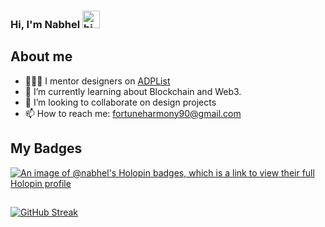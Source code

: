 ### Hi, I'm Nabhel <img src="https://user-images.githubusercontent.com/1303154/88677602-1635ba80-d120-11ea-84d8-d263ba5fc3c0.gif" width="28px" height="28px" alt="hi">

## About me

- 👩🏽‍💻 I mentor designers on [ADPList](https://adplist.org/mentors/fortune-nabhel-harmony)
- 🌱 I’m currently learning about Blockchain and Web3.
- 👯 I’m looking to collaborate on design projects
- 📫 How to reach me: fortuneharmony90@gmail.com



## My Badges

[![An image of @nabhel's Holopin badges, which is a link to view their full Holopin profile](https://holopin.me/nabhel)](https://holopin.io/@nabhel)

##

<a href="https://git.io/streak-stats"><img src="https://github-readme-streak-stats.herokuapp.com?user=nabhel&theme=tokyonight-duo" alt="GitHub Streak" /></a>

